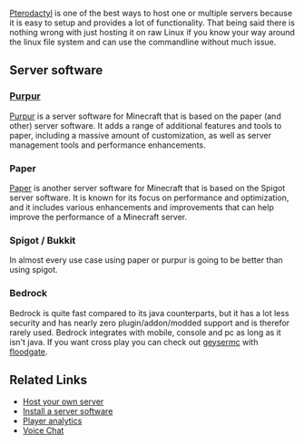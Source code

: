 [Pterodactyl](/Hosting/Applications/Pterodactyl) is one of the best ways to host one or multiple servers because it is
easy to setup and provides a lot of functionality. That being said there is nothing wrong with just hosting it on raw
Linux if you know your way around the linux file system and can use the commandline without much issue.

## Server software

### [Purpur](https://purpurmc.org/)

[Purpur](https://purpurmc.org/) is a server software for Minecraft that is based on the paper (and other) server software. It adds a range of additional
features and tools to paper, including a massive amount of customization, as well as server management tools and
performance enhancements.

### Paper

[Paper](https://papermc.io/) is another server software for Minecraft that is based on the Spigot server software. It is known for its focus on
performance and optimization, and it includes various enhancements and improvements that can help improve the
performance of a Minecraft server.

### Spigot / Bukkit

In almost every use case using paper or purpur is going to be better than using spigot.

### Bedrock

Bedrock is quite fast compared to its java counterparts, but it has a lot less security and has nearly zero
plugin/addon/modded support and is therefor rarely used. Bedrock integrates with mobile, console and pc as long as it
isn't java. If you want cross play you can check out [geysermc](https://geysermc.org/) with
[floodgate](https://github.com/GeyserMC/Floodgate/).


## Related Links
* [Host your own server](/Hosting/Introduction-to-Server-Hosting)
* [Install a server software](/Hosting/Applications/Pterodactyl)
* [Player analytics](Player-Analytics.md)
* [Voice Chat](Plasmo-Voice-Chat-Plugin-for-servers.md)

